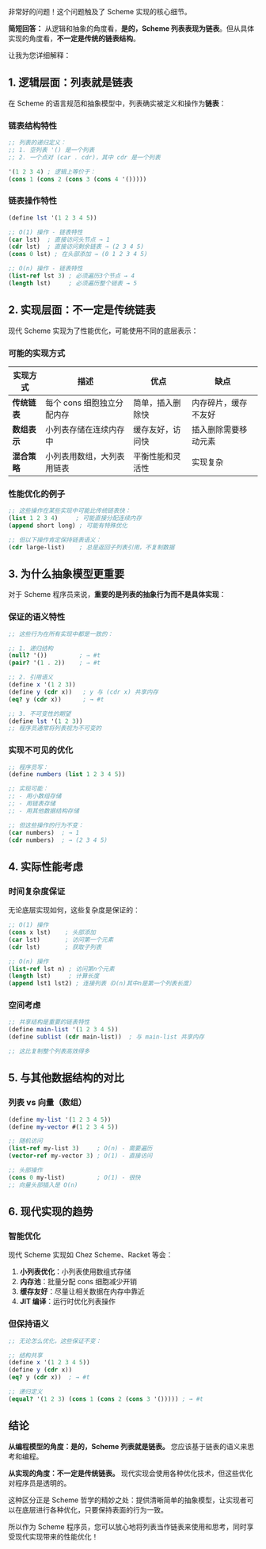 非常好的问题！这个问题触及了 Scheme 实现的核心细节。

**简短回答：** 从逻辑和抽象的角度看，**是的，Scheme 列表表现为链表**。但从具体实现的角度看，**不一定是传统的链表结构**。

让我为您详细解释：

## 1. 逻辑层面：列表就是链表

在 Scheme 的语言规范和抽象模型中，列表确实被定义和操作为**链表**：

### 链表结构特性
```scheme
;; 列表的递归定义：
;; 1. 空列表 '() 是一个列表
;; 2. 一个点对 (car . cdr)，其中 cdr 是一个列表

'(1 2 3 4) ; 逻辑上等价于：
(cons 1 (cons 2 (cons 3 (cons 4 '()))))
```

### 链表操作特性
```scheme
(define lst '(1 2 3 4 5))

;; O(1) 操作 - 链表特性
(car lst)  ; 直接访问头节点 → 1
(cdr lst)  ; 直接访问剩余链表 → (2 3 4 5)
(cons 0 lst) ; 在头部添加 → (0 1 2 3 4 5)

;; O(n) 操作 - 链表特性
(list-ref lst 3) ; 必须遍历3个节点 → 4
(length lst)     ; 必须遍历整个链表 → 5
```

## 2. 实现层面：不一定是传统链表

现代 Scheme 实现为了性能优化，可能使用不同的底层表示：

### 可能的实现方式

| 实现方式 | 描述 | 优点 | 缺点 |
|---------|------|------|------|
| **传统链表** | 每个 cons 细胞独立分配内存 | 简单，插入删除快 | 内存碎片，缓存不友好 |
| **数组表示** | 小列表存储在连续内存中 | 缓存友好，访问快 | 插入删除需要移动元素 |
| **混合策略** | 小列表用数组，大列表用链表 | 平衡性能和灵活性 | 实现复杂 |

### 性能优化的例子
```scheme
;; 这些操作在某些实现中可能比传统链表快：
(list 1 2 3 4)     ; 可能直接分配连续内存
(append short long) ; 可能有特殊优化

;; 但以下操作肯定保持链表语义：
(cdr large-list)    ; 总是返回子列表引用，不复制数据
```

## 3. 为什么抽象模型更重要

对于 Scheme 程序员来说，**重要的是列表的抽象行为而不是具体实现**：

### 保证的语义特性
```scheme
;; 这些行为在所有实现中都是一致的：

;; 1. 递归结构
(null? '())         ; → #t
(pair? '(1 . 2))    ; → #t

;; 2. 引用语义
(define x '(1 2 3))
(define y (cdr x))   ; y 与 (cdr x) 共享内存
(eq? y (cdr x))      ; → #t

;; 3. 不可变性的期望
(define lst '(1 2 3))
;; 程序员通常将列表视为不可变的
```

### 实现不可见的优化
```scheme
;; 程序员写：
(define numbers (list 1 2 3 4 5))

;; 实现可能：
;; - 用小数组存储
;; - 用链表存储  
;; - 用其他数据结构存储

;; 但这些操作的行为不变：
(car numbers)  ; → 1
(cdr numbers)  ; → (2 3 4 5)
```

## 4. 实际性能考虑

### 时间复杂度保证
无论底层实现如何，这些复杂度是保证的：

```scheme
;; O(1) 操作
(cons x lst)    ; 头部添加
(car lst)       ; 访问第一个元素
(cdr lst)       ; 获取子列表

;; O(n) 操作  
(list-ref lst n) ; 访问第n个元素
(length lst)     ; 计算长度
(append lst1 lst2) ; 连接列表（O(n)其中n是第一个列表长度）
```

### 空间考虑
```scheme
;; 共享结构是重要的链表特性
(define main-list '(1 2 3 4 5))
(define sublist (cdr main-list))  ; 与 main-list 共享内存

;; 这比复制整个列表高效得多
```

## 5. 与其他数据结构的对比

### 列表 vs 向量（数组）
```scheme
(define my-list '(1 2 3 4 5))
(define my-vector #(1 2 3 4 5))

;; 随机访问
(list-ref my-list 3)     ; O(n) - 需要遍历
(vector-ref my-vector 3) ; O(1) - 直接访问

;; 头部操作
(cons 0 my-list)         ; O(1) - 很快
;; 向量头部插入是 O(n)
```

## 6. 现代实现的趋势

### 智能优化
现代 Scheme 实现如 Chez Scheme、Racket 等会：

1. **小列表优化**：小列表使用数组式存储
2. **内存池**：批量分配 cons 细胞减少开销
3. **缓存友好**：尽量让相关数据在内存中靠近
4. **JIT 编译**：运行时优化列表操作

### 但保持语义
```scheme
;; 无论怎么优化，这些保证不变：

;; 结构共享
(define x '(1 2 3 4 5))
(define y (cdr x))
(eq? y (cdr x))  ; → #t

;; 递归定义
(equal? '(1 2 3) (cons 1 (cons 2 (cons 3 '())))) ; → #t
```

## 结论

**从编程模型的角度：是的，Scheme 列表就是链表。** 您应该基于链表的语义来思考和编程。

**从实现的角度：不一定是传统链表。** 现代实现会使用各种优化技术，但这些优化对程序员是透明的。

这种区分正是 Scheme 哲学的精妙之处：提供清晰简单的抽象模型，让实现者可以在底层进行各种优化，只要保持表面的行为一致。

所以作为 Scheme 程序员，您可以放心地将列表当作链表来使用和思考，同时享受现代实现带来的性能优化！